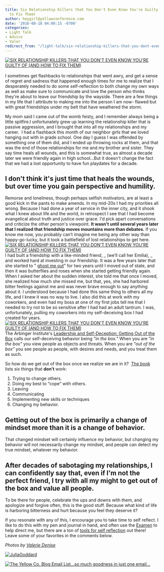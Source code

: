 ```yaml
---
title: Six Relationship Killers that You Don't Even Know You're Guilty of (and How
  to Fix Them)
author: heygirl@yellowconference.com
date: '2016-08-18 04:00:15 -0700'
categories:
- Light Talk
- Advice
- Valor
redirect_from: "/light-talk/six-relationship-killers-that-you-dont-even-know-youre-guilty-of/"
---
```


[![SIX RELATIONSHIP KILLERS THAT YOU DON'T EVEN KNOW YOU'RE GUILTY OF (AND HOW TO FIX THEM)](https://yellow-blog-images.imgix.net/2016/08/RELATIONSHIP-KILLERS-BLOG-IMAGE.jpg)](https://yellow-blog-images.imgix.net/2016/08/RELATIONSHIP-KILLERS-BLOG-IMAGE.jpg)[  
](https://yellow-blog-images.imgix.net/2016/08/JULIAGODDARD.jpg)[  
](https://yellow-blog-images.imgix.net/2016/08/ValerieDenisePhotos-491.jpg)I sometimes get flashbacks to relationships that went awry, and get a sense of regret and sadness that happened enough times for me to realize that I desperately needed to do some self-reflection to both change my own ways as well as make sure to communicate and love the person who thinks they're about to leave our friendship by the wayside. There are a few things in my life that I attribute to making me into the person I am now- flawed but with great friendships under my belt that have weathered the storm.

My mom said I came out of the womb feisty, and I remember always being a little spitfire.I unfortunately grew up learning the relationship killer that is  passive aggression, and I brought that into all my relationships and my career.  I had a flashback this month of our neighbor girls that we loved hanging out with in grade school. One day I guess I was offended by something one of them did, and I ended up throwing rocks at them, and that was the end of those relationships for me and my brother and sister. They say time heals all wounds, and this is somewhat true, as almost a decade later we were friendly again in high school...But it doesn't change the fact that we had a lost opportunity to have fun playdates for a decade.

## I don't think it's just time that heals the wounds, but over time you gain perspective and humility.

Remorse and loneliness, though perhaps selfish motivators, are at least a good kick in the pants to make amends. In my mid-20s I had my priorities all wrong. Because I had done a year of service in the inner city, and it shook what I knew about life and the world, in retrospect I see that I had become evangelical about truth and justice over grace. I'd pick apart conversations and criticize the other person's viewpoint. **It wasn't until several years later that I realized that friendship moves mountains more than debates.** If you know me now, you probably can’t imagine me being any other way than happy-go-lucky, but it took a battlefield of lost relationships to get here.[![SIX RELATIONSHIP KILLERS THAT YOU DON'T EVEN KNOW YOU'RE GUILTY OF (AND HOW TO FIX THEM)](https://yellow-blog-images.imgix.net/2016/08/ValerieDenisePhotos-52.jpg)](https://yellow-blog-images.imgix.net/2016/08/ValerieDenisePhotos-52.jpg) I had built a friendship with a like-minded friend, _ (we’ll call her Emilia), _ and worked hard at investing in our friendship. It was a few years later that she started to " [ghost me out](http://www.refinery29.uk/ghosted-by-my-best-friend)" for two years until I moved out of state, and then it was butterflies and roses when she started getting friendly again. When I asked her about the sudden interest, she told me that once I moved, she realized how much she missed me, but that, yes, she had harbored bitter feelings against me and was never brave enough to say anything about it. I understood because I had done this same thing to others all my life, and I knew it was no way to live. I also did this at work with my coworkers, and even had my boss at one of my first jobs tell me that I needed to try not to be so sensitive after I had had an adult tantrum. I was, unfortunately, pulling my coworkers into my self-deceiving box I had created for years.[![SIX RELATIONSHIP KILLERS THAT YOU DON'T EVEN KNOW YOU'RE GUILTY OF (AND HOW TO FIX THEM)](https://yellow-blog-images.imgix.net/2016/08/ValerieDenisePhotos-68.jpg)](https://yellow-blog-images.imgix.net/2016/08/ValerieDenisePhotos-68.jpg) The Arbinger Institute's [Leadership and Self-Deception: Getting Out of the Box](https://arbinger.com/product/leadership-and-self-deception/) calls our self-deceiving behavior being _"in the box."_ When you are _"in the box"_ you view people as objects and threats. When you are _"out of the box"_ you see people as people, with desires and needs, and you treat them as such.

So how do we get out of the box once we realize we are in it?  [The book](https://arbinger.com/product/leadership-and-self-deception/) lists six things that **don’t** work:

1.  Trying to change others.
2.  Doing my best to “cope” with others.
3.  Leaving
4.  Communicating
5.  Implementing new skills or techniques
6.  Changing my behavior.

## Getting out of the box is primarily a change of mindset more than it is a change of behavior.  

That changed mindset will certainly influence my behavior, but changing my behavior will not necessarily change my mindset, and people can detect my true mindset, whatever my behavior.  

## After decades of sabotaging my relationships, I can confidently say that, even if I'm not the perfect friend, I try with all my might to get out of the box and value all people.

To be there for people, celebrate the ups and downs with them, and apologize and forgive often, this is the good stuff. Because what kind of life is harboring bitterness and hurt because you feel they deserve it?

If you resonate with any of this, I encourage you to take time to self reflect. I like to do this with my pen and journal in hand, and often use the [Examen](http://www.loyolapress.com/our-catholic-faith/ignatian-spirituality/examen-and-ignatian-prayer/how-can-i-pray-try-the-daily-examen) to help direct me, but there are a ton of [tools for self reflection](https://agileleanlife.com/tools-to-help-you-with-self-reflection/) out there! Leave some of your favorites in the comments below. 

_Photos by [Valerie Denise](http://www.valeriedenisephotos.com/)_

[![JuliaGoddard](https://yellow-blog-images.imgix.net/2016/08/JuliaGoddard.jpg)](http://trouveshome.com/)

[![The Yellow Co. Blog Email List...so much goodness in just one email...](https://yellow-blog-images.imgix.net/2016/07/EMAIL-LIST.png)](http://yellowconference.us3.list-manage2.com/subscribe?u=3f8e45f74e0653e404965e2ef&id=7cb1ced4ff)
